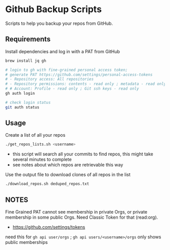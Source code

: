 # Github Backup Scripts

Scripts to help you backup your repos from GitHub.

## Requirements

Install dependencies and log in with a PAT from GitHub

```bash
brew install jq gh

# login to gh with fine-grained personal access token;
# generate PAT https://github.com/settings/personal-access-tokens
# - Repository access: All repositories
# - Repository permissions: contents - read only ; metadata - read only
# # Account: Profile - read only ; Git ssh keys - read only
gh auth login

# check login status
git auth status

```

## Usage

Create a list of all your repos

```bash
./get_repos_lists.sh <username>
```
- this script will search all your commits to find repos, this might take several minutes to complete
- see notes about which repos are retrievable this way

Use the output file to download clones of all repos in the list

```bash
./download_repos.sh deduped_repos.txt
```

## NOTES

Fine Grained PAT cannot see membership in private Orgs, or private membership in some public Orgs. Need Classic Token for that (read:org).

- https://github.com/settings/tokens

need this for `gh api user/orgs` ; `gh api users/<username>/orgs` only shows public memberships